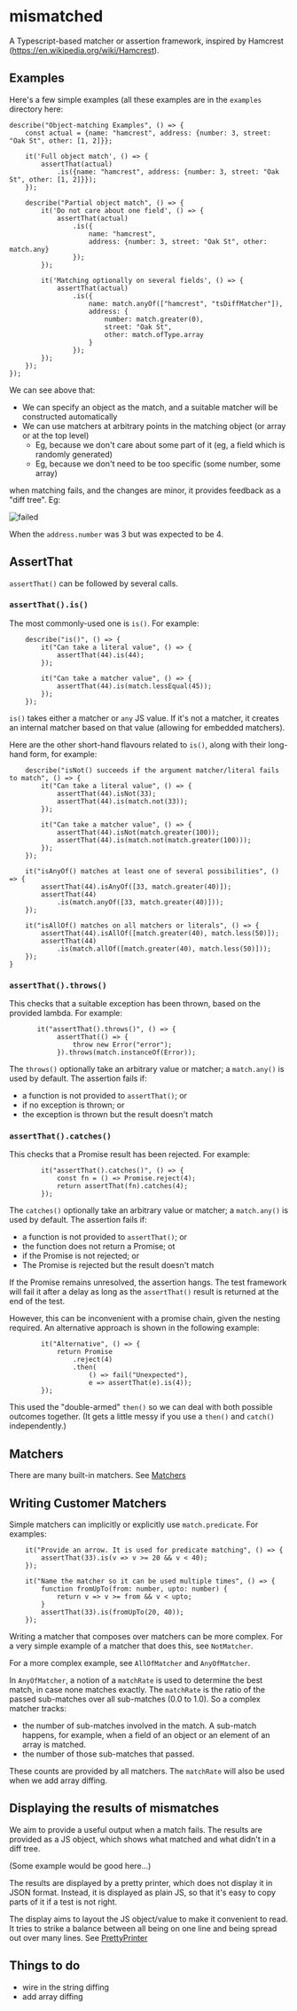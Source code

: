 # mismatched

A Typescript-based matcher or assertion framework, inspired by Hamcrest (https://en.wikipedia.org/wiki/Hamcrest).

## Examples

Here's a few simple examples (all these examples are in the `examples` directory here:

```
describe("Object-matching Examples", () => {
    const actual = {name: "hamcrest", address: {number: 3, street: "Oak St", other: [1, 2]}};

    it('Full object match', () => {
        assertThat(actual)
            .is({name: "hamcrest", address: {number: 3, street: "Oak St", other: [1, 2]}});
    });

    describe("Partial object match", () => {
        it('Do not care about one field', () => {
            assertThat(actual)
                .is({
                    name: "hamcrest",
                    address: {number: 3, street: "Oak St", other: match.any}
                });
        });

        it('Matching optionally on several fields', () => {
            assertThat(actual)
                .is({
                    name: match.anyOf(["hamcrest", "tsDiffMatcher"]),
                    address: {
                        number: match.greater(0),
                        street: "Oak St",
                        other: match.ofType.array
                    }
                });
        });
    });
});
```

We can see above that:
 - We can specify an object as the match, and a suitable matcher will be constructed automatically
 - We can use matchers at arbitrary points in the matching object (or array or at the top level)
   - Eg, because we don't care about some part of it (eg, a field which is randomly generated)
   - Eg, because we don't need to be too specific (some number, some array)
  
when matching fails, and the changes are minor, it provides feedback as a "diff tree". Eg:

![failed](MatchFail.png)

When the `address.number` was 3 but was expected to be 4.

## AssertThat

`assertThat()` can be followed by several calls. 

### `assertThat().is()`

The most commonly-used one is `is()`. For example:

```
    describe("is()", () => {
        it("Can take a literal value", () => {
            assertThat(44).is(44);
        });

        it("Can take a matcher value", () => {
            assertThat(44).is(match.lessEqual(45));
        });
    });
```

`is()` takes either a matcher or `any` JS value. 
If it's not a matcher, it creates an internal matcher based on that value (allowing for embedded matchers).

Here are the other short-hand flavours related to `is()`, along with their long-hand form, for example:

```
    describe("isNot() succeeds if the argument matcher/literal fails to match", () => {
        it("Can take a literal value", () => {
            assertThat(44).isNot(33);
            assertThat(44).is(match.not(33));
        });

        it("Can take a matcher value", () => {
            assertThat(44).isNot(match.greater(100));
            assertThat(44).is(match.not(match.greater(100)));
        });
    });

    it("isAnyOf() matches at least one of several possibilities", () => {
        assertThat(44).isAnyOf([33, match.greater(40)]);
        assertThat(44)
            .is(match.anyOf([33, match.greater(40)]));
    });

    it("isAllOf() matches on all matchers or literals", () => {
        assertThat(44).isAllOf([match.greater(40), match.less(50)]);
        assertThat(44)
            .is(match.allOf([match.greater(40), match.less(50)]));
    });
}
```

### `assertThat().throws()`

This checks that a suitable exception has been thrown, based on the provided lambda. For example:

```
       it("assertThat().throws()", () => {
            assertThat(() => {
                throw new Error("error");
            }).throws(match.instanceOf(Error));
```

The `throws()` optionally take an arbitrary value or matcher; a `match.any()` is used by default.
The assertion fails if:

  - a function is not provided to `assertThat()`; or 
  - if no exception is thrown; or
  - the exception is thrown but the result doesn't match

### `assertThat().catches()`

This checks that a Promise result has been rejected. For example:

```
        it("assertThat().catches()", () => {
            const fn = () => Promise.reject(4);
            return assertThat(fn).catches(4);
        });
```

The `catches()` optionally take an arbitrary value or matcher; a `match.any()` is used by default.
The assertion fails if:

  - a function is not provided to `assertThat()`; or
  - the function does not return a Promise; ot
  - if the Promise is not rejected; or
  - The Promise is rejected but the result doesn't match
  
If the Promise remains unresolved, the assertion hangs. 
The test framework will fail it after a delay as long as the `assertThat()` result is returned at the end of the test.

However, this can be inconvenient with a promise chain, given the nesting required. 
An alternative approach is shown in the following example:


```
        it("Alternative", () => {
            return Promise
                .reject(4)
                .then(
                    () => fail("Unexpected"),
                    e => assertThat(e).is(4));
        });
 ```

This used the "double-armed" `then()` so we can deal with both possible outcomes together. 
(It gets a little messy if you use a `then()` and `catch()` independently.)

## Matchers

There are many built-in matchers. See [Matchers](./MATCHERS.md)

## Writing Customer Matchers

Simple matchers can implicitly or explicitly use `match.predicate`. For examples:

```
    it("Provide an arrow. It is used for predicate matching", () => {
        assertThat(33).is(v => v >= 20 && v < 40);
    });

    it("Name the matcher so it can be used multiple times", () => {
        function fromUpTo(from: number, upto: number) {
            return v => v >= from && v < upto;
        }
        assertThat(33).is(fromUpTo(20, 40));
    });
 ```

Writing a matcher that composes over matchers can be more complex. 
For a very simple example of a matcher that does this, see `NotMatcher`.

For a more complex example, see `AllOfMatcher` and `AnyOfMatcher`.

In `AnyOfMatcher`, a notion of a `matchRate` is used to determine the best match, in case none matches exactly.
The `matchRate` is the ratio of the passed sub-matches over all sub-matches (0.0 to 1.0). So a complex matcher tracks:

  - the number of sub-matches involved in the match. 
    A sub-match happens, for example, when a field of an object or an element of an array is matched.
  - the number of those sub-matches that passed.

These counts are provided by all matchers. The `matchRate` will also be used when we add array diffing.

## Displaying the results of mismatches

We aim to provide a useful output when a match fails. 
The results are provided as a JS object, which shows what matched and what didn't in a diff tree.

(Some example would be good here...)

The results are displayed by a pretty printer, which does not display it in JSON format.
Instead, it is displayed as plain JS, so that it's easy to copy parts of it if a test is not right.

The display aims to layout the JS object/value to make it convenient to read.
It tries to strike a balance between all being on one line and being spread out over many lines.
See [PrettyPrinter](./src/prettyPrint/README.md)

## Things to do

  - wire in the string diffing
  - add array diffing
